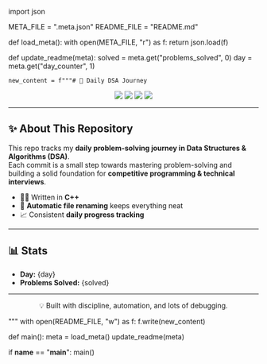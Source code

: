 import json

META_FILE = ".meta.json"
README_FILE = "README.md"

def load_meta():
    with open(META_FILE, "r") as f:
        return json.load(f)

def update_readme(meta):
    solved = meta.get("problems_solved", 0)
    day = meta.get("day_counter", 1)

    new_content = f"""# 📘 Daily DSA Journey  

<p align="center">
  <img src="https://img.shields.io/badge/Language-C++-00599C?style=for-the-badge&logo=c%2B%2B&logoColor=white" />
  <img src="https://img.shields.io/badge/Progress-Day%20{day}-blueviolet?style=for-the-badge" />
  <img src="https://img.shields.io/github/last-commit/ikrishanaa/Daily_DSA?style=for-the-badge&logo=github" />
  <img src="https://img.shields.io/badge/Problems%20Solved-{solved}-blue?logo=leetcode&style=for-the-badge" />
</p>

---

## ✨ About This Repository  

This repo tracks my **daily problem-solving journey in Data Structures & Algorithms (DSA)**.  
Each commit is a small step towards mastering problem-solving and building a solid foundation for **competitive programming & technical interviews**.  

- 🧑‍💻 Written in **C++**  
- 🔄 **Automatic file renaming** keeps everything neat  
- 📈 Consistent **daily progress tracking**  

---

## 📊 Stats  

- **Day:** {day}  
- **Problems Solved:** {solved}  

---

<p align="center">  
💡 Built with discipline, automation, and lots of debugging.  
</p>
"""
    with open(README_FILE, "w") as f:
        f.write(new_content)

def main():
    meta = load_meta()
    update_readme(meta)

if __name__ == "__main__":
    main()
